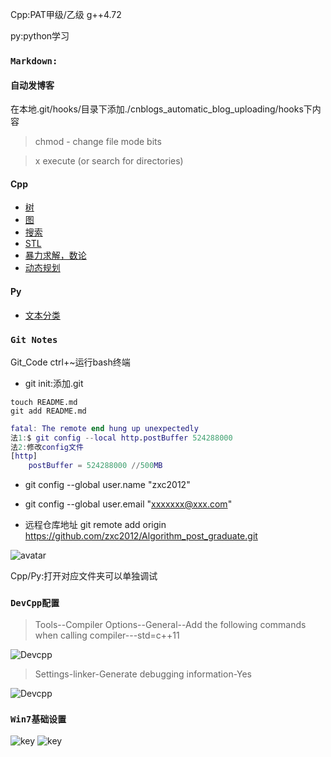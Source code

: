 Cpp:PAT甲级/乙级 g++4.72

py:python学习

### `Markdown:`
#### 自动发博客
在本地.git/hooks/目录下添加./cnblogs_automatic_blog_uploading/hooks下内容
>chmod - change file mode bits

>x execute (or search for directories) 
#### Cpp
 - [树](Cpp/markdown/tree.md)
 - [图](Cpp/markdown/graph.md)
 - [搜索](Cpp/markdown/searching.md)
 - [STL](Cpp/markdown/map.md)
 - [暴力求解，数论](Cpp/markdown/base.md)
 - [动态规划](Cpp/markdown/dp.md)

#### Py
 - [文本分类](py/markdown/classify.md)

### `Git Notes`

Git_Code ctrl+~运行bash终端

- git init:添加.git

```
touch README.md
git add README.md
```
```matlab
fatal: The remote end hung up unexpectedly
法1:$ git config --local http.postBuffer 524288000
法2:修改config文件
[http]
    postBuffer = 524288000 //500MB
``` 
- git config --global user.name "zxc2012"

- git config --global user.email "xxxxxxx@xxx.com"

- 远程仓库地址
git remote add origin https://github.com/zxc2012/Algorithm_post_graduate.git

![avatar](https://img-blog.csdn.net/2018052909403110)

Cpp/Py:打开对应文件夹可以单独调试

### `DevCpp配置`
>Tools--Compiler Options--General--Add the following commands when calling compiler---std=c++11

![Devcpp](https://img-blog.csdn.net/20170409111041454)
>Settings-linker-Generate debugging information-Yes

![Devcpp](https://imgconvert.csdnimg.cn/aHR0cHM6Ly9pLmxvbGkubmV0LzIwMTkvMDcvMTkvNWQzMWUyMTc4MDExNjkzNzUwLnBuZw)

### `Win7基础设置`

![key](http://www.myexception.cn/img/2013/01/23/1143081857.png)
![key](http://www.myexception.cn/img/2013/01/23/1143081858.png)